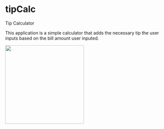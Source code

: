 # tipCalc
Tip Calculator

This application is a simple calculator that adds the necessary tip the user inputs based on the bill amount user inputed.

<img src="http://g.recordit.co/cjeA2iuZqS.gif" width=250><br>






